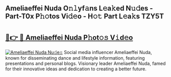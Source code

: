 ## Ameliaeffei Nuda O𝚗𝚕yf𝚊ns L𝚎a𝚔ed N𝚞𝚍es - Part-T0x P𝚑𝚘tos Vi𝚍𝚎o - H𝚘𝚝 Part L𝚎a𝚔s TZY5T

# <h2><a href="http://kfbtjh.oniu.top/?m=Ameliaeffei+Nuda">🔗👉 🔴 Ameliaeffei Nuda P𝚑ot𝚘𝚜 V𝚒d𝚎o</a></h2>

[![Ameliaeffei Nuda Nu𝚍e𝚜](https://i.imgur.com/0qMVB7G.gif)](http://kfbtjh.oniu.top/?m=Ameliaeffei+Nuda)
Social media influencer Ameliaeffei Nuda, known for disseminating dance and lifestyle information, featuring presentations and personal blogs. Visionary leader Ameliaeffei Nuda, famed for their innovative ideas and dedication to creating a better future.  
